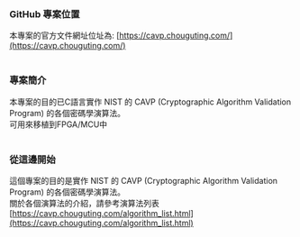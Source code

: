 ### GitHub 專案位置
本專案的官方文件網址位址為:
[https://cavp.chouguting.com/](https://cavp.chouguting.com/)
<br>
<br>


### 專案簡介
本專案的目的已C語言實作 NIST 的 CAVP (Cryptographic Algorithm Validation Program) 的各個密碼學演算法。 <br>
可用來移植到FPGA/MCU中
<br>
<br>


### 從這邊開始
這個專案的目的是實作 NIST 的 CAVP (Cryptographic Algorithm Validation Program) 的各個密碼學演算法。 <br>
關於各個演算法的介紹，請參考演算法列表
[https://cavp.chouguting.com/algorithm_list.html](https://cavp.chouguting.com/algorithm_list.html)


